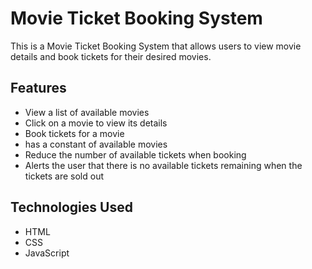# Movie Ticket Booking System

This is a Movie Ticket Booking System that allows users to view movie details and book tickets for their desired movies.

## Features

- View a list of available movies
- Click on a movie to view its details
- Book tickets for a movie
- has a constant of available movies
- Reduce the number of available tickets when booking
- Alerts the user that there is no available tickets remaining when the tickets are sold out
## Technologies Used

- HTML
- CSS
- JavaScript

